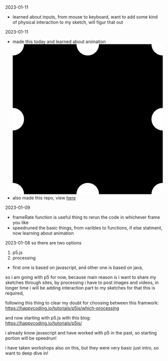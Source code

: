 
2023-01-11
- learned about inputs, from mouse to keyboard, want to add some kind of physical interaction to my sketch, will figur that out

2023-01-11
- made this today and learned about animation
![](../images/loop.gif)
- also made this repo, view [here](https://github.com/KMJ-007/sketches)

2023-01-09
- frameRate function is useful thing to rerun the code in whichever frame you like
- speedruned the basic things, from varibles to functions, if else statment, now learning about animation

2023-01-08
so there are two options
1. p5.js
2. processing
- first one is based on javascript, and other one is based on java, 

so i am going with p5 for now, because main reason is i want to share my sketches through sites, by processing i have to post images and videos, in longer time i will be adding interaction part to my sketches for that this is required,

following this thing to clear my doubt for choosing between this framwork:
https://happycoding.io/tutorials/p5js/which-processing

and now starting with p5.js with this blog:
https://happycoding.io/tutorials/p5js/

i already know javascript and have worked with p5 in the past, so starting portion will be speedrun!

i have taken workshops also on this, but they were very basic just intro, so want to deep dive in!